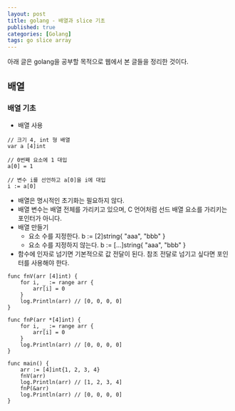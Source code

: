 ```yaml
---
layout: post
title: golang - 배열과 slice 기초
published: true
categories: [Golang]
tags: go slice array
---
```

아래 글은 golang을 공부할 목적으로 웹에서 본 글들을 정리한 것이다.  
  
## 배열 
  
### 배열 기초
- 배열 사용
```
// 크기 4, int 형 배열
var a [4]int

// 0번째 요소에 1 대입
a[0] = 1

// 변수 i를 선언하고 a[0]을 i에 대입
i := a[0]
```  
  
- 배열은 명시적인 초기화는 필요하지 않다.
- 배열 변수는 배열 전체를 가리키고 있으며, C 언어처럼 선드 배열 요소를 가리키는 포인터가 아니다.
- 배열 만들기
    - 요소 수를 지정한다. b := [2]string{ "aaa", "bbb" }
	- 요소 수를 지정하지 않는다. b := [...]string{ "aaa", "bbb" }
- 함수에 인자로 넘기면 기본적으로 값 전달이 된다. 참조 전달로 넘기고 싶다면 포인터를 사용해야 한다.
```
func fnV(arr [4]int) {
	for i, _ := range arr {
		arr[i] = 0
	}
	log.Println(arr) // [0, 0, 0, 0]
}

func fnP(arr *[4]int) {
	for i, _ := range arr {
		arr[i] = 0
	}
	log.Println(arr) // [0, 0, 0, 0]
}

func main() {
	arr := [4]int{1, 2, 3, 4}
	fnV(arr)
	log.Println(arr) // [1, 2, 3, 4]
	fnP(&arr)
	log.Println(arr) // [0, 0, 0, 0]
}
```
    
  
